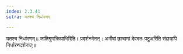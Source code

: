 ```yaml
---
index: 2.3.41
sutra: यतश्च निर्धारणम्

---
```

 यतश्च निर्धारणम्॥ जातिगुणक्रियाभिरिति। प्रदर्शनमेतत्। अमीषां छात्राणां देवदतः पटुअरिति संज्ञयापि निर्धारणदर्शनात्॥